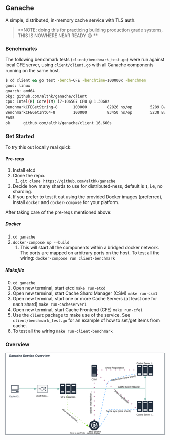 #

## Ganache

A simple, distributed, in-memory cache service with TLS auth.

>**NOTE: doing this for practicing building production grade systems, THIS IS NOWHERE NEAR READY 😅 **

### Benchmarks

The following benchmark tests (`client/benchmark_test.go`) were run against local CFE server, using `client/client.go` with all Ganache components running on the same host.

```bash
$ cd client && go test -bench=CFE -benchtime=100000x -benchmem
goos: linux
goarch: amd64
pkg: github.com/althk/ganache/client
cpu: Intel(R) Core(TM) i7-1065G7 CPU @ 1.30GHz
BenchmarkCFEGetString-8   	  100000	     82826 ns/op	    5289 B/op	      99 allocs/op
BenchmarkCFEGetInt64-8    	  100000	     83450 ns/op	    5238 B/op	      98 allocs/op
PASS
ok  	github.com/althk/ganache/client	16.660s
```

### Get Started

To try this out locally real quick:

#### Pre-reqs

1. Install etcd
2. Clone the repo.
   1. `git clone https://github.com/althk/ganache`
3. Decide how many shards to use for distributed-ness, default is `1`, i.e, no sharding.
4. If you prefer to test it out using the provided Docker images (preferred), install `docker` and `docker-compose` for your platform.

After taking care of the pre-reqs mentioned above:

##### Docker

1. `cd ganache`
2. `docker-compose up --build`
   1. This will start all the components within a bridged docker network. The ports are mapped on arbitrary ports on the host. To test all the wiring:
   `docker-compose run client-benchmark`

##### Makefile

0. `cd ganache`
1. Open new terminal, start etcd `make run-etcd`
2. Open new terminal, start Cache Shard Manager (CSM) `make run-csm1`
3. Open new terminal, start one or more Cache Servers (at least one for each shard) `make run-cacheserver1`
4. Open new terminal, start Cache Frontend (CFE) `make run-cfe1`
5. Use the `client` package to make use of the service. See `client/benchmark_test.go` for an example of how to set/get items from cache.
6. To test all the wiring `make run-client-benchmark`

### Overview

![Ganache Service Architecture Overview Diagram](docs/ganache-overview.drawio.svg)
